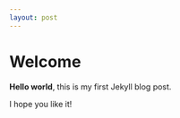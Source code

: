 ```yaml
---
layout: post
---
```

# Welcome

**Hello world**, this is my first Jekyll blog post.

I hope you like it!
